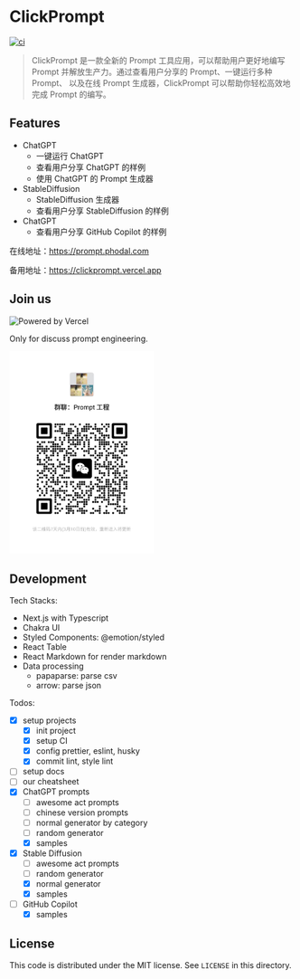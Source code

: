 # ClickPrompt

[![ci](https://github.com/prompt-engineering/prompt-generator/actions/workflows/ci.yaml/badge.svg)](https://github.com/prompt-engineering/prompt-generator/actions/workflows/ci.yaml)

> ClickPrompt 是一款全新的 Prompt 工具应用，可以帮助用户更好地编写 Prompt 并解放生产力。通过查看用户分享的 Prompt、一键运行多种 Prompt、
> 以及在线 Prompt 生成器，ClickPrompt 可以帮助你轻松高效地完成 Prompt 的编写。

## Features

- ChatGPT
  - 一键运行 ChatGPT
  - 查看用户分享 ChatGPT 的样例
  - 使用 ChatGPT 的 Prompt 生成器
- StableDiffusion
  - StableDiffusion 生成器
  - 查看用户分享 StableDiffusion 的样例
- ChatGPT
  - 查看用户分享 GitHub Copilot 的样例

在线地址：https://prompt.phodal.com

备用地址：https://clickprompt.vercel.app

## Join us

![Powered by Vercel](https://images.ctfassets.net/e5382hct74si/78Olo8EZRdUlcDUFQvnzG7/fa4cdb6dc04c40fceac194134788a0e2/1618983297-powered-by-vercel.svg)

Only for discuss prompt engineering.

<img src="./public/wechat.jpg" width='256' height='auto' />

## Development

Tech Stacks:

- Next.js with Typescript
- Chakra UI
- Styled Components: @emotion/styled
- React Table
- React Markdown for render markdown
- Data processing
  - papaparse: parse csv
  - arrow: parse json

Todos:

- [x] setup projects
  - [x] init project
  - [x] setup CI
  - [x] config prettier, eslint, husky
  - [x] commit lint, style lint
- [ ] setup docs
- [ ] our cheatsheet
- [x] ChatGPT prompts
  - [ ] awesome act prompts
  - [ ] chinese version prompts
  - [ ] normal generator by category
  - [ ] random generator
  - [x] samples
- [x] Stable Diffusion
  - [ ] awesome act prompts
  - [ ] random generator
  - [x] normal generator
  - [x] samples
- [ ] GitHub Copilot
  - [x] samples

## License

This code is distributed under the MIT license. See `LICENSE` in this directory.
